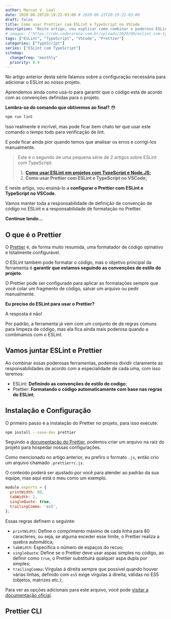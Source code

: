 ```yaml
---
author: Marcos V. Leal
date: 2020-06-20T20:19:22-03:00 # 2020-06-23T20:19:22-03:00
draft: false
title: Como usar Prettier com ESLint e TypeScript no VSCode
description: "Neste artigo, vou explicar como combinar o poderoso ESLint com o formatador de código JavaScript mais famoso do mercado."
# images: ["https://cdn.coderarena.com.br/uploads/2020/06/eslint-com-typescript-e-node-js.png"]
tags: ["ESLint", "TypeScript", "VSCode", "Prettier"]
categories: ["TypeScript"]
series: ["ESLint com TypeScript"]
sitemap:
  changefreq: "monthly"
  priority: 0.9
---
```


No artigo anterior desta série falamos sobre a configuração necessária para adicionar o ESLint ao nosso projeto.

Aprendemos ainda como usá-lo para garantir que o código está de acordo com as convenções definidas para o projeto.

**Lembra-se do comando que obtivemos ao final?** :flushed:

```bash
npm run lint
```

Isso realmente é incrível, mas pode ficar bem chato ter que usar este comando o tempo todo para verificação de lint.

E pode ficar ainda pior quando temos que analisar os erros e corrigi-los manualmente.

> Este é o segundo de uma pequena série de 2 artigos sobre ESLint com TypeScript:
>
> 1. [__Como usar ESLint em projetos com TypeScript e Node.JS;__](/posts/como-usar-eslint-em-projetos-com-typescript-e-node.js)
> 2. __Como usar Prettier com ESLint e TypeScript no VSCode;__

E neste artigo, vou ensiná-lo a __configurar o Prettier com ESLint e TypeScript no VSCode__.

Vamos manter toda a responsabilidade de definição de convenção de código no ESLint e a responsabilidade de formatação no Prettier.

**Continue lendo...**

## O que é o Prettier

O [Prettier](https://prettier.io/) é, de forma muito resumida, uma formatador de código opinativo e totalmente configurável.

O ESLint também pode formatar o código, mas o objetivo principal da ferramenta é **garantir que estamos seguindo as convenções de estilo do projeto**.

O Prettier pode ser configurado para aplicar as formatações sempre que você colar um fragmento de código, salvar um arquivo ou pedir manualmente.

**Eu preciso do ESLint para usar o Prettier?**

A resposta é não!

Por padrão, a ferramenta já vem com um conjunto de de regras comuns para limpeza de código, mas ela fica ainda mais poderosa quando a combinamos com o ESLint.

## Vamos juntar ESLint e Prettier

Ao combinar essas poderosas ferramentas, podemos dividir claramente as responsabilidades de acordo com a especialidade de cada uma, com isso teremos:

- ESLint: **Definindo as convenções de estilo de codigo**;
- Prettier: **Formatando o código automaticamente com base nas regras do ESLint**;

## Instalação e Configuração

O primeiro passo é a instalação do Prettier no projeto, para isso execute:

```bash
npm install --save-dev prettier
```

Seguindo a [documentação do Prettier](https://prettier.io/docs/en/index.html), podemos criar um arquivo na raiz do projeto para hospedar nossas configurações.

Como mencionado no artigo anterior, eu prefiro o formato `.js`, então crio um arquivo chamado `.prettierrc.js`.

O conteúdo poderá ser ajustado por você para atender ao padrão da sua equipe, mas aqui está o meu como um exemplo.

```js
module.exports = {
  printWidth: 80,
  tabWidth: 2,
  singleQuote: true,
  trailingComma: 'es5',
};
```

Essas regras definem o seguinte:

- `printWidth`: Define o comprimento máximo de cada linha para 80 caracteres, ou seja, se alguma exceder esse limite, o Prettier realiza a quebra automática;
- `tabWidth`: Especifica o número de espaços do recuo;
- `singleQuote`: Define se o Prettier deve usar aspas simples no código, ao definir como `true`, o Prettier substituirá qualquer aspa dupla por simples;
- `trailingComma`: Vírgulas à direita sempre que possível quando houver várias linhas, definido com `es5` exige vírgulas à direita, válidas no ES5 (objetos, matrizes etc.);

Para ver as opções adicionais para este arquivo, você pode [visitar a documentação oficial](https://prettier.io/docs/en/options.html).

## Prettier CLI
